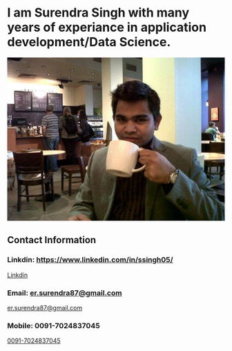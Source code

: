 # I am Surendra Singh with many years of experiance in application development/Data Science. 

![Unsupervised Learning](surendra1.JPG)

## Contact Information 

### Linkdin: https://www.linkedin.com/in/ssingh05/
[Linkdin](https://www.linkedin.com/in/ssingh05/)

### Email: er.surendra87@gmail.com
[er.surendra87@gmail.com](er.surendra87@gmail.com)

### Mobile: 0091-7024837045
[0091-7024837045](00917024837045)
